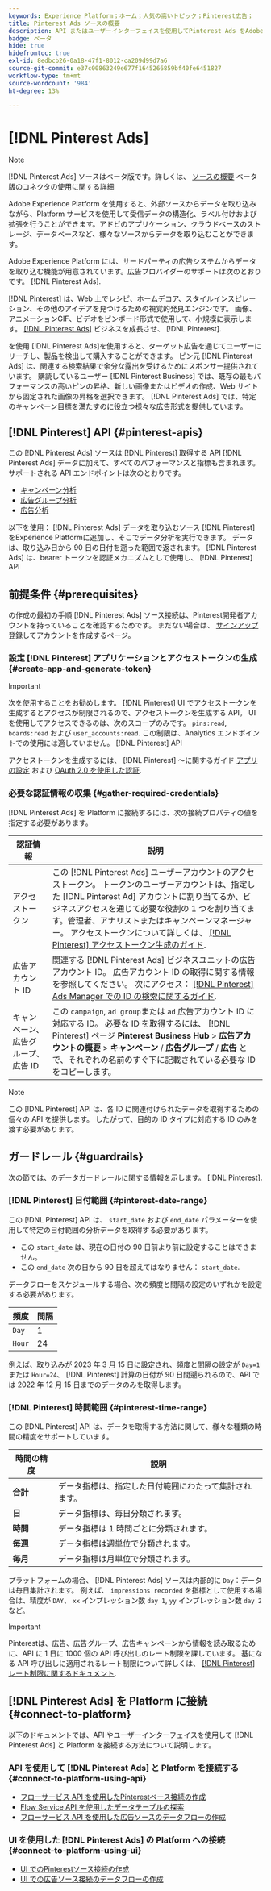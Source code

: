 ```yaml
---
keywords: Experience Platform；ホーム；人気の高いトピック；Pinterest広告；
title: Pinterest Ads ソースの概要
description: API またはユーザーインターフェイスを使用してPinterest Ads をAdobe Experience Platformに接続する方法を説明します。
badge: ベータ
hide: true
hidefromtoc: true
exl-id: 8edbcb26-0a18-47f1-8012-ca209d99d7a6
source-git-commit: e37c00863249e677f1645266859bf40fe6451827
workflow-type: tm+mt
source-wordcount: '984'
ht-degree: 13%

---
```


# [!DNL Pinterest Ads]

>[!NOTE]
>
>[!DNL Pinterest Ads] ソースはベータ版です。詳しくは、 [ソースの概要](../../home.md#terms-and-conditions) ベータ版のコネクタの使用に関する詳細

Adobe Experience Platform を使用すると、外部ソースからデータを取り込みながら、Platform サービスを使用して受信データの構造化、ラベル付けおよび拡張を行うことができます。アドビのアプリケーション、クラウドベースのストレージ、データベースなど、様々なソースからデータを取り込むことができます。

Adobe Experience Platform には、サードパーティの広告システムからデータを取り込む機能が用意されています。広告プロバイダーのサポートは次のとおりです。 [!DNL Pinterest Ads].

[[!DNL Pinterest]](https://www.pinterest.com) は、Web 上でレシピ、ホームデコア、スタイルインスピレーション、その他のアイデアを見つけるための視覚的発見エンジンです。 画像、アニメーションGIF、ビデオをピンボード形式で使用して、小規模に表示します。 [[!DNL Pinterest Ads]](https://ads.pinterest.com/) ビジネスを成長させ、 [!DNL Pinterest].

を使用 [!DNL Pinterest Ads]を使用すると、ターゲット広告を通じてユーザーにリーチし、製品を検出して購入することができます。 ピン元 [!DNL Pinterest Ads] は、関連する検索結果で余分な露出を受けるためにスポンサー提供されています。 購読しているユーザー [!DNL Pinterest Business] では、既存の最もパフォーマンスの高いピンの昇格、新しい画像またはビデオの作成、Web サイトから固定された画像の昇格を選択できます。 [!DNL Pinterest Ads] では、特定のキャンペーン目標を満たすのに役立つ様々な広告形式を提供しています。

## [!DNL Pinterest] API {#pinterest-apis}

この [!DNL Pinterest Ads] ソースは [!DNL Pinterest] 取得する API [!DNL Pinterest Ads] データに加えて、すべてのパフォーマンスと指標も含まれます。 サポートされる API エンドポイントは次のとおりです。

* [キャンペーン分析](https://developers.pinterest.com/docs/api/v5/#operation/campaigns/analytics)
* [広告グループ分析](https://developers.pinterest.com/docs/api/v5/#operation/ad_groups/analytics)
* [広告分析](https://developers.pinterest.com/docs/api/v5/#operation/ads/analytics)

以下を使用： [!DNL Pinterest Ads] データを取り込むソース [!DNL Pinterest] をExperience Platformに追加し、そこでデータ分析を実行できます。 データは、取り込み日から 90 日の日付を遡った範囲で返されます。 [!DNL Pinterest Ads] は、bearer トークンを認証メカニズムとして使用し、 [!DNL Pinterest] API

## 前提条件 {#prerequisites}

の作成の最初の手順 [!DNL Pinterest Ads] ソース接続は、Pinterest開発者アカウントを持っていることを確認するためです。 まだない場合は、 [サインアップ](https://www.pinterest.com/business/create/?next=https://developers.pinterest.com/account-setup/) 登録してアカウントを作成するページ。

### 設定 [!DNL Pinterest] アプリケーションとアクセストークンの生成 {#create-app-and-generate-token}

>[!IMPORTANT]
>
>次を使用することをお勧めします。 [!DNL Pinterest] UI でアクセストークンを生成するとアクセスが制限されるので、アクセストークンを生成する API。 UI を使用してアクセスできるのは、次のスコープのみです。 `pins:read`, `boards:read` および `user_accounts:read`. この制限は、Analytics エンドポイントでの使用には適していません。 [!DNL Pinterest] API

アクセストークンを生成するには、 [!DNL Pinterest] ～に関するガイド [アプリの設定](https://developers.pinterest.com/docs/getting-started/set-up-app/) および [OAuth 2.0 を使用した認証](https://developers.pinterest.com/docs/getting-started/authentication/).

### 必要な認証情報の収集 {#gather-required-credentials}

[!DNL Pinterest Ads] を Platform に接続するには、次の接続プロパティの値を指定する必要があります。

| 認証情報 | 説明 |
| --- | --- |
| アクセストークン | この [!DNL Pinterest Ads] ユーザーアカウントのアクセストークン。 トークンのユーザーアカウントは、指定した [!DNL Pinterest Ad] アカウントに割り当てるか、ビジネスアクセスを通じて必要な役割の 1 つを割り当てます。管理者、アナリストまたはキャンペーンマネージャー。 アクセストークンについて詳しくは、 [[!DNL Pinterest] アクセストークン生成のガイド](https://developers.pinterest.com/docs/getting-started/set-up-app/). |
| 広告アカウント ID | 関連する [!DNL Pinterest Ads] ビジネスユニットの広告アカウント ID。 広告アカウント ID の取得に関する情報を参照してください。 次にアクセス： [[!DNL Pinterest] Ads Manager での ID の検索に関するガイド](https://help.pinterest.com/en/business/article/find-ids-in-ads-manager). |
| キャンペーン、広告グループ、広告 ID | この `campaign`, `ad group`または `ad` 広告アカウント ID に対応する ID。 必要な ID を取得するには、 [!DNL Pinterest] ページ **Pinterest Business Hub** > **広告アカウントの概要** > **キャンペーン** / **広告グループ** / **広告** とで、それぞれの名前のすぐ下に記載されている必要な ID をコピーします。 |

>[!NOTE]
>
>この [!DNL Pinterest] API は、各 ID に関連付けられたデータを取得するための個々の API を提供します。 したがって、目的の ID タイプに対応する ID のみを渡す必要があります。

## ガードレール {#guardrails}

次の節では、のデータガードレールに関する情報を示します。 [!DNL Pinterest].

### [!DNL Pinterest] 日付範囲 {#pinterest-date-range}

この [!DNL Pinterest] API は、 `start_date` および `end_date` パラメーターを使用して特定の日付範囲の分析データを取得する必要があります。

* この `start_date` は、現在の日付の 90 日前より前に設定することはできません。
* この `end_date` 次の日から 90 日を超えてはなりません： `start_date`.

データフローをスケジュールする場合、次の頻度と間隔の設定のいずれかを設定する必要があります。

| 頻度 | 間隔 |
| --- | --- |
| `Day` | 1 |
| `Hour` | 24 |

例えば、取り込みが 2023 年 3 月 15 日に設定され、頻度と間隔の設定が `Day=1` または `Hour=24`、 [!DNL Pinterest] 計算の日付が 90 日間遡られるので、API では 2022 年 12 月 15 日までのデータのみを取得します。

### [!DNL Pinterest] 時間範囲 {#pinterest-time-range}

この [!DNL Pinterest] API は、データを取得する方法に関して、様々な種類の時間の精度をサポートしています。

| 時間の精度 | 説明 |
| --- | --- |
| **合計** | データ指標は、指定した日付範囲にわたって集計されます。 |
| **日** | データ指標は、毎日分類されます。 |
| **時間** | データ指標は 1 時間ごとに分類されます。 |
| **毎週** | データ指標は週単位で分類されます。 |
| **毎月** | データ指標は月単位で分類されます。 |

プラットフォームの場合、 [!DNL Pinterest Ads] ソースは内部的に `Day`：データは毎日集計されます。 例えば、 `impressions recorded` を指標として使用する場合は、精度が `DAY`、 `xx` インプレッション数 `day 1`, `yy` インプレッション数 `day 2` など。

>[!IMPORTANT]
>
>Pinterestは、広告、広告グループ、広告キャンペーンから情報を読み取るために、API に 1 日に 1000 個の API 呼び出しのレート制限を課しています。 基になる API 呼び出しに適用されるレート制限について詳しくは、 [[!DNL Pinterest] レート制限に関するドキュメント](https://developers.pinterest.com/docs/reference/ratelimits/).

## [!DNL Pinterest Ads] を Platform に接続 {#connect-to-platform}

以下のドキュメントでは、API やユーザーインターフェイスを使用して [!DNL Pinterest Ads] と Platform を接続する方法について説明します。

### API を使用して [!DNL Pinterest Ads] と Platform を接続する {#connect-to-platform-using-api}

* [フローサービス API を使用したPinterestベース接続の作成](../../tutorials/api/create/advertising/pinterest-ads.md)
* [Flow Service API を使用したデータテーブルの探索](../../tutorials/api/explore/tabular.md)
* [フローサービス API を使用した広告ソースのデータフローの作成](../../tutorials/api/collect/advertising.md)

### UI を使用した [!DNL Pinterest Ads] の Platform への接続 {#connect-to-platform-using-ui}

* [UI でのPinterestソース接続の作成](../../tutorials/ui/create/advertising/pinterest-ads.md)
* [UI での広告ソース接続のデータフローの作成](../../tutorials/ui/dataflow/advertising.md)
